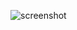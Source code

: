 ![screenshot](https://github.com/slambeca/SoftUni-Python-Advanced-May-2023/assets/95913250/7383ea44-271c-4fff-aab1-d078bd477a20)
